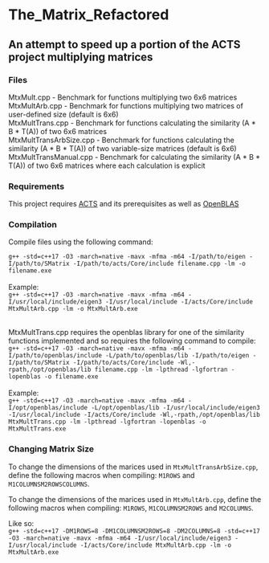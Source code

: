 # The_Matrix_Refactored

## An attempt to speed up a portion of the ACTS project multiplying matrices

### Files

MtxMult.cpp - Benchmark for functions multiplying two 6x6 matrices<br />
MtxMultArb.cpp - Benchmark for functions multiplying two matrices of user-defined size (default is 6x6)<br />
MtxMultTrans.cpp - Benchmark for functions calculating the similarity (A * B * T(A)) of two 6x6 matrices<br />
MtxMultTransArbSize.cpp - Benchmark for functions calculating the similarity (A * B * T(A)) of two variable-size matrices (default is 6x6)<br />
MtxMultTransManual.cpp - Benchmark for calculating the similarity (A * B * T(A)) of two 6x6 matrices where each calculation is explicit

### Requirements
This project requires [ACTS](https://github.com/acts-project/acts) and its prerequisites as well as [OpenBLAS](https://github.com/xianyi/OpenBLAS)

### Compilation

Compile files using the following command:<br />

`g++ -std=c++17 -O3 -march=native -mavx -mfma -m64 -I/path/to/eigen -I/path/to/SMatrix -I/path/to/acts/Core/include filename.cpp -lm -o filename.exe`<br /><br />
Example:<br />
`g++ -std=c++17 -O3 -march=native -mavx -mfma -m64 -I/usr/local/include/eigen3 -I/usr/local/include -I/acts/Core/include MtxMultArb.cpp -lm -o MtxMultArb.exe`<br /><br />

MtxMultTrans.cpp requires the openblas library for one of the similarity functions implemented and so requires the following command to compile:
`g++ -std=c++17 -O3 -march=native -mavx -mfma -m64 -I/path/to/openblas/include -L/path/to/openblas/lib -I/path/to/eigen -I/path/to/SMatrix -I/path/to/acts/Core/include -Wl,-rpath,/opt/openblas/lib filename.cpp -lm -lpthread -lgfortran -lopenblas -o filename.exe`<br /><br />
Example:<br />
`g++ -std=c++17 -O3 -march=native -mavx -mfma -m64 -I/opt/openblas/include -L/opt/openblas/lib -I/usr/local/include/eigen3 -I/usr/local/include -I/acts/Core/include -Wl,-rpath,/opt/openblas/lib MtxMultTrans.cpp -lm -lpthread -lgfortran -lopenblas -o MtxMultTrans.exe`

### Changing Matrix Size

To change the dimensions of the marices used in `MtxMultTransArbSize.cpp`, define the following macros when compiling: `M1ROWS` and `M1COLUMNSM2ROWSCOLUMNS`.<br />

To change the dimensions of the marices used in `MtxMultArb.cpp`, define the following macros when compiling: `M1ROWS`, `M1COLUMNSM2ROWS` and `M2COLUMNS`.<br />

Like so:<br />
`g++ -std=c++17 -DM1ROWS=8 -DM1COLUMNSM2ROWS=8 -DM2COLUMNS=8 -std=c++17 -O3 -march=native -mavx -mfma -m64 -I/usr/local/include/eigen3 -I/usr/local/include -I/acts/Core/include MtxMultArb.cpp -lm -o MtxMultArb.exe`